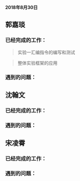 **2018年8月30日**
## 郭嘉琰
###  已经完成的工作：
>实验一汇编指令的编写和测试

>整体实验框架的应用
###  遇到的问题：

## 沈翰文
###  已经完成的工作：
###  遇到的问题：

## 宋凌霄
### 已经完成的工作：
### 遇到的问题：
